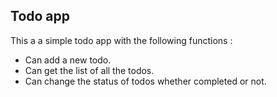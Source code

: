 ## Todo app

This a a simple todo app with the following functions :

- Can add a new todo.
- Can get the list of all the todos.
- Can change the status of todos whether completed or not.